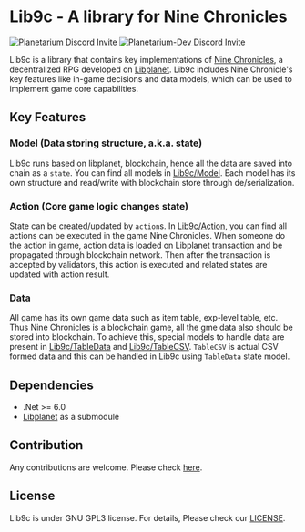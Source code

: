 Lib9c - A library for Nine Chronicles
=====================================

[![Planetarium Discord Invite](https://img.shields.io/discord/539405872346955788?color=6278DA&label=Planetarium&logo=discord&logoColor=white)](https://discord.gg/JyujU8E4SD)
[![Planetarium-Dev Discord Invite](https://img.shields.io/discord/928926944937013338?color=6278DA&label=Planetarium-dev&logo=discord&logoColor=white)](https://discord.gg/RYJDyFRYY7)

Lib9c is a library that contains key implementations
of [Nine Chronicles](https://nine-chronicles.com), a decentralized RPG developed
on [Libplanet](https://libplanet.io).
Lib9c includes Nine Chronicle's key features like in-game decisions and data models, which can be
used to implement game core capabilities.

## Key Features

### Model (Data storing structure, a.k.a. state)

Lib9c runs based on libplanet, blockchain, hence all the data are saved into chain as a `state`.
You can find all models in [Lib9c/Model](Lib9c/Model).
Each model has its own structure and read/write with blockchain store through de/serialization.

### Action (Core game logic changes state)

State can be created/updated by `action`s.
In [Lib9c/Action](Lib9c/Action), you can find all actions can be executed in the game Nine
Chronicles.
When someone do the action in game, action data is loaded on Libplanet transaction and be propagated
through blockchain network.
Then after the transaction is accepted by validators, this action is executed and related states are
updated with action result.

### Data

All game has its own game data such as item table, exp-level table, etc.
Thus Nine Chronicles is a blockchain game, all the gme data also should be stored into blockchain.
To achieve this, special models to handle data are present in [Lib9c/TableData](Lib9c/TableData)
and [Lib9c/TableCSV](Lib9c/TableCSV).
`TableCSV` is actual CSV formed data and this can be handled in Lib9c using `TableData` state model.

## Dependencies

- .Net >= 6.0
- [Libplanet](https://github.com/planetarium/libplanet.git) as a submodule

## Contribution

Any contributions are welcome. Please check [here](CONTRIBUTING.md).

## License

Lib9c is under GNU GPL3 license. For details, Please check our [LICENSE](LICENSE).
